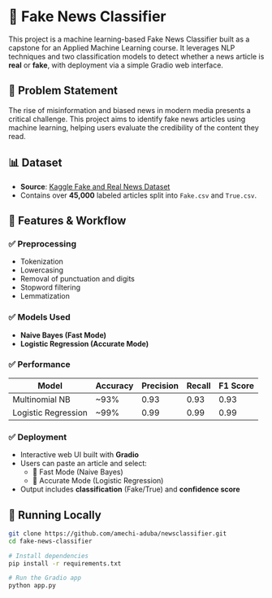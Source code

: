 # 📰 Fake News Classifier

This project is a machine learning-based Fake News Classifier built as a capstone for an Applied Machine Learning course. It leverages NLP techniques and two classification models to detect whether a news article is **real** or **fake**, with deployment via a simple Gradio web interface.

## 📌 Problem Statement

The rise of misinformation and biased news in modern media presents a critical challenge. This project aims to identify fake news articles using machine learning, helping users evaluate the credibility of the content they read.

## 📊 Dataset

- **Source**: [Kaggle Fake and Real News Dataset](https://www.kaggle.com/datasets/clmentbisaillon/fake-and-real-news-dataset)
- Contains over **45,000** labeled articles split into `Fake.csv` and `True.csv`.

## 🧪 Features & Workflow

### ✅ Preprocessing
- Tokenization
- Lowercasing
- Removal of punctuation and digits
- Stopword filtering
- Lemmatization

### ✅ Models Used
- **Naive Bayes (Fast Mode)**
- **Logistic Regression (Accurate Mode)**

### ✅ Performance
| Model               | Accuracy | Precision | Recall | F1 Score |
|--------------------|----------|-----------|--------|----------|
| Multinomial NB      | ~93%     | 0.93      | 0.93   | 0.93     |
| Logistic Regression | ~99%     | 0.99      | 0.99   | 0.99     |

### ✅ Deployment
- Interactive web UI built with **Gradio**
- Users can paste an article and select:
  - 🔹 Fast Mode (Naive Bayes)
  - 🔸 Accurate Mode (Logistic Regression)
- Output includes **classification** (Fake/True) and **confidence score**

## 🚀 Running Locally

```bash
git clone https://github.com/amechi-aduba/newsclassifier.git
cd fake-news-classifier

# Install dependencies
pip install -r requirements.txt

# Run the Gradio app
python app.py
